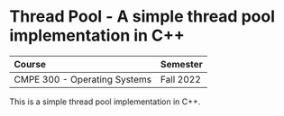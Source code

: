 # Thread Pool - A simple thread pool implementation in C++


| Course   | Semester   |
|:---------|:-----------|
| CMPE 300 - Operating Systems | Fall 2022  |

This is a simple thread pool implementation in C++.

